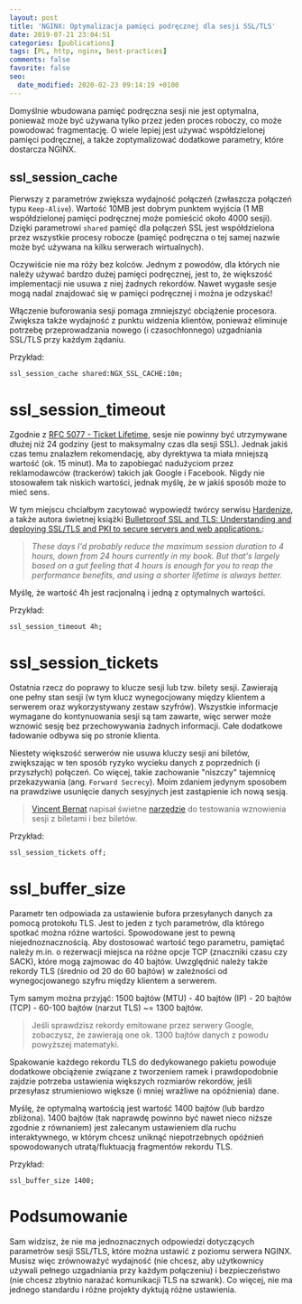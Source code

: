 ```yaml
---
layout: post
title: 'NGINX: Optymalizacja pamięci podręcznej dla sesji SSL/TLS'
date: 2019-07-21 23:04:51
categories: [publications]
tags: [PL, http, nginx, best-practices]
comments: false
favorite: false
seo:
  date_modified: 2020-02-23 09:14:19 +0100
---
```


Domyślnie wbudowana pamięć podręczna sesji nie jest optymalna, ponieważ może być używana tylko przez jeden proces roboczy, co może powodować fragmentację. O wiele lepiej jest używać współdzielonej pamięci podręcznej, a także zoptymalizować dodatkowe parametry, które dostarcza NGINX.

## ssl_session_cache

Pierwszy z parametrów zwiększa wydajność połączeń (zwłaszcza połączeń typu `Keep-Alive`). Wartość 10MB jest dobrym punktem wyjścia (1 MB współdzielonej pamięci podręcznej może pomieścić około 4000 sesji). Dzięki parametrowi `shared` pamięć dla połączeń SSL jest współdzielona przez wszystkie procesy robocze (pamięć podręczna o tej samej nazwie może być używana na kilku serwerach wirtualnych).

Oczywiście nie ma róży bez kolców. Jednym z powodów, dla których nie należy używać bardzo dużej pamięci podręcznej, jest to, że większość implementacji nie usuwa z niej żadnych rekordów. Nawet wygasłe sesje mogą nadal znajdować się w pamięci podręcznej i można je odzyskać!

Włączenie buforowania sesji pomaga zmniejszyć obciążenie procesora. Zwiększa także wydajność z punktu widzenia klientów, ponieważ eliminuje potrzebę przeprowadzania nowego (i czasochłonnego) uzgadniania SSL/TLS przy każdym żądaniu.

Przykład:

```nginx
ssl_session_cache shared:NGX_SSL_CACHE:10m;
```

# ssl_session_timeout

Zgodnie z [RFC 5077 - Ticket Lifetime](https://tools.ietf.org/html/rfc5077#section-5.6), sesje nie powinny być utrzymywane dłużej niż 24 godziny (jest to maksymalny czas dla sesji SSL). Jednak jakiś czas temu znalazłem rekomendację, aby dyrektywa ta miała mniejszą wartość (ok. 15 minut). Ma to zapobiegać nadużyciom przez reklamodawców (trackerów) takich jak Google i Facebook. Nigdy nie stosowałem tak niskich wartości, jednak myślę, że w jakiś sposób może to mieć sens.

W tym miejscu chciałbym zacytować wypowiedź twórcy serwisu [Hardenize](https://www.hardenize.com/), a także autora świetnej książki [Bulletproof SSL and TLS: Understanding and deploying SSL/TLS and PKI to secure servers and web applications.](https://www.feistyduck.com/books/bulletproof-ssl-and-tls/):

  > _These days I'd probably reduce the maximum session duration to 4 hours, down from 24 hours currently in my book. But that's largely based on a gut feeling that 4 hours is enough for you to reap the performance benefits, and using a shorter lifetime is always better._

Myślę, że wartość 4h jest racjonalną i jedną z optymalnych wartości.

Przykład:

```nginx
ssl_session_timeout 4h;
```

# ssl_session_tickets

Ostatnia rzecz do poprawy to klucze sesji lub tzw. bilety sesji. Zawierają one pełny stan sesji (w tym klucz wynegocjowany między klientem a serwerem oraz wykorzystywany zestaw szyfrów). Wszystkie informacje wymagane do kontynuowania sesji są tam zawarte, więc serwer może wznowić sesję bez przechowywania żadnych informacji. Całe dodatkowe ładowanie odbywa się po stronie klienta.

Niestety większość serwerów nie usuwa kluczy sesji ani biletów, zwiększając w ten sposób ryzyko wycieku danych z poprzednich (i przyszłych) połączeń. Co więcej, takie zachowanie "niszczy" tajemnicę przekazywania (ang. `Forward Secrecy`). Moim zdaniem jedynym sposobem na prawdziwe usunięcie danych sesyjnych jest zastąpienie ich nową sesją.

  > [Vincent Bernat](https://vincent.bernat.ch/en) napisał świetne [narzędzie](https://github.com/vincentbernat/rfc5077/blob/master/rfc5077-client.c) do testowania wznowienia sesji z biletami i bez biletów.

Przykład:

```nginx
ssl_session_tickets off;
```

# ssl_buffer_size

Parametr ten odpowiada za ustawienie bufora przesyłanych danych za pomocą protokołu TLS. Jest to jeden z tych parametrów, dla którego spotkać można różne wartości. Spowodowane jest to pewną niejednoznacznością. Aby dostosować wartość tego parametru, pamiętać należy m.in. o rezerwacji miejsca na różne opcje TCP (znaczniki czasu czy SACK), które mogą zajmowac do 40 bajtów. Uwzględnić należy także rekordy TLS (średnio od 20 do 60 bajtów) w zależności od wynegocjowanego szyfru między klientem a serwerem.

Tym samym można przyjąć: 1500 bajtów (MTU) - 40 bajtów (IP) - 20 bajtów (TCP) - 60-100 bajtów (narzut TLS) ~= 1300 bajtów.

  > Jeśli sprawdzisz rekordy emitowane przez serwery Google, zobaczysz, że zawierają one ok. 1300 bajtów danych z powodu powyższej matematyki.

Spakowanie każdego rekordu TLS do dedykowanego pakietu powoduje dodatkowe obciążenie związane z tworzeniem ramek i prawdopodobnie zajdzie potrzeba ustawienia większych rozmiarów rekordów, jeśli przesyłasz strumieniowo większe (i mniej wrażliwe na opóźnienia) dane.

Myślę, że optymalną wartością jest wartość 1400 bajtów (lub bardzo zbliżona). 1400 bajtów (tak naprawdę powinno być nawet nieco niższe zgodnie z równaniem) jest zalecanym ustawieniem dla ruchu interaktywnego, w którym chcesz uniknąć niepotrzebnych opóźnień spowodowanych utratą/fluktuacją fragmentów rekordu TLS.

Przykład:

```nginx
ssl_buffer_size 1400;
```

# Podsumowanie

Sam widzisz, że nie ma jednoznacznych odpowiedzi dotyczących parametrów sesji SSL/TLS, które można ustawić z poziomu serwera NGINX. Musisz więc zrównoważyć wydajność (nie chcesz, aby użytkownicy używali pełnego uzgadniania przy każdym połączeniu) i bezpieczeństwo (nie chcesz zbytnio narażać komunikacji TLS na szwank). Co więcej, nie ma jednego standardu i różne projekty dyktują różne ustawienia.
